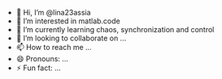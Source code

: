 - 👋 Hi, I’m @lina23assia
- 👀 I’m interested in matlab.code
- 🌱 I’m currently learning chaos, synchronization and control
- 💞️ I’m looking to collaborate on ...
- 📫 How to reach me ...
- 😄 Pronouns: ...
- ⚡ Fun fact: ...

<!---
lina23assia/lina23assia is a ✨ special ✨ repository because its `README.md` (this file) appears on your GitHub profile.
You can click the Preview link to take a look at your changes.
--->
